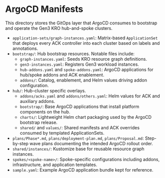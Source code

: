 # ArgoCD Manifests

This directory stores the GitOps layer that ArgoCD consumes to bootstrap and operate the Gen3 KRO hub-and-spoke clusters.

- `application-sets/graph-instances.yaml`: Matrix-based `ApplicationSet` that deploys every ACK controller into each cluster based on labels and annotations.
- `bootstrap/`: Hub bootstrap resources. Notable files include:
  - `graph-instances.yaml`: Seeds KRO resource graph definitions.
  - `gen3-instances.yaml`: Registers Gen3 workload instances.
  - `hub-addons.yaml` and `spoke-addons.yaml`: ArgoCD applications for hub/spoke addons and ACK enablement.
  - `addons/`: Catalog, enablement, and Helm values driving addon configuration.
- `hub/`: Hub-cluster specific overlays.
  - `addons/acks.yaml` and `addons/others.yaml`: Helm values for ACK and auxiliary addons.
  - `bootstrap/`: Base ArgoCD applications that install platform components on the hub.
  - `charts/`: Lightweight Helm chart packaging used by the ArgoCD bootstrap release.
  - `shared/` and `values/`: Shared manifests and ACK overrides consumed by templated ApplicationSets.
- `plans/Phase*.md`, `plans/deployment-plan.md`, `plans/Proposal.md`: Step-by-step wave plans documenting the intended ArgoCD rollout order.
- `shared/instances/`: Kustomize base for reusable resource graph instances.
- `spokes/<spoke-name>/`: Spoke-specific configurations including addons, infrastructure, and application templates.
- `sample.yaml`: Example ArgoCD application bundle kept for reference.

